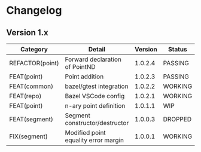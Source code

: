 # Changelog

## Version 1.x

| Category        | Detail                               | Version | Status  |
| --------------- | ------------------------------------ | ------- | ------- |
| REFACTOR(point) | Forward declaration of PointND       | 1.0.2.4 | PASSING |
| FEAT(point)     | Point addition                       | 1.0.2.3 | PASSING |
| FEAT(common)    | bazel/gtest integration              | 1.0.2.2 | WORKING |
| FEAT(repo)      | Bazel VSCode config                  | 1.0.2.1 | WORKING |
| FEAT(point)     | n-ary point definition               | 1.0.1.1 | WIP     |
| FEAT(segment)   | Segment constructor/destructor       | 1.0.0.3 | DROPPED |
| FIX(segment)    | Modified point equality error margin | 1.0.0.1 | WORKING |